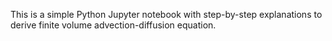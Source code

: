 This is a simple Python Jupyter notebook with step-by-step explanations to derive finite volume advection-diffusion equation.
